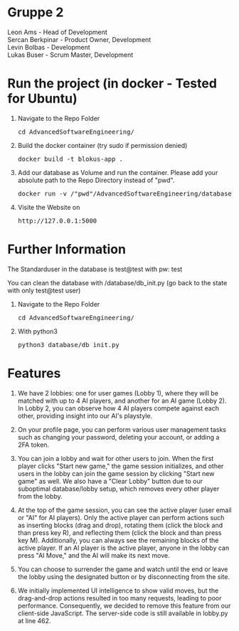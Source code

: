 # Gruppe 2
Leon Ams - Head of Development \
Sercan Berkpinar - Product Owner, Development \
Levin Bolbas - Development \
Lukas Buser - Scrum Master, Development


# Run the project (in docker - Tested for Ubuntu)

1. Navigate to the Repo Folder
    <pre>cd AdvancedSoftwareEngineering/</pre>

2. Build the docker container (try sudo if permission denied)
    <pre>docker build -t blokus-app .</pre>

3. Add our database as Volume and run the container. Please add your absolute path to the Repo Directory instead of "pwd".
    <pre>docker run -v /"pwd"/AdvancedSoftwareEngineering/database:/app/database -p 5000:5000 blokus-app</pre>

4. Visite the Website on
    <pre>http://127.0.0.1:5000</pre>


# Further Information

The Standarduser in the database is test@test with pw: test

You can clean the database with /database/db_init.py (go back to the state with only test@test user)

1. Navigate to the Repo Folder
    <pre>cd AdvancedSoftwareEngineering/</pre>

2. With python3
    <pre>python3 database/db_init.py</pre>


# Features

1. We have 2 lobbies: one for user games (Lobby 1), where they will be matched with up to 4 AI players, and another for an AI game (Lobby 2). In Lobby 2, you can observe how 4 AI players compete against each other, providing insight into our AI's playstyle.

2. On your profile page, you can perform various user management tasks such as changing your password, deleting your account, or adding a 2FA token.

3. You can join a lobby and wait for other users to join. When the first player clicks "Start new game," the game session initializes, and other users in the lobby can join the game session by clicking "Start new game" as well. We also have a "Clear Lobby" button due to our suboptimal database/lobby setup, which removes every other player from the lobby.

4. At the top of the game session, you can see the active player (user email or "AI" for AI players). Only the active player can perform actions such as inserting blocks (drag and drop), rotating them (click the block and than press key R), and reflecting them (click the block and than press key M). Additionally, you can always see the remaining blocks of the active player. If an AI player is the active player, anyone in the lobby can press "AI Move," and the AI will make its next move.

5. You can choose to surrender the game and watch until the end or leave the lobby using the designated button or by disconnecting from the site.

6. We initially implemented UI intelligence to show valid moves, but the drag-and-drop actions resulted in too many requests, leading to poor performance. Consequently, we decided to remove this feature from our client-side JavaScript. The server-side code is still available in lobby.py at line 462.



